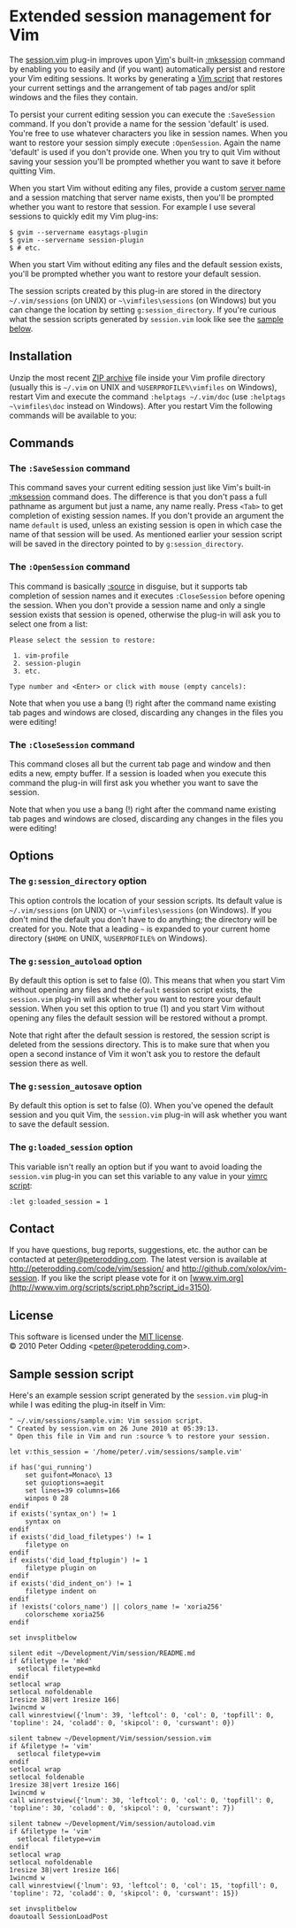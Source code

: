 # Extended session management for Vim

The [session.vim](http://github.com/xolox/vim-session/blob/master/session.vim) plug-in improves upon [Vim](http://www.vim.org/)'s built-in [:mksession][mksession] command by enabling you to easily and (if you want) automatically persist and restore your Vim editing sessions. It works by generating a [Vim script](http://vimdoc.sourceforge.net/htmldoc/usr_41.html#script) that restores your current settings and the arrangement of tab pages and/or split windows and the files they contain.

To persist your current editing session you can execute the `:SaveSession` command. If you don't provide a name for the session 'default' is used. You're free to use whatever characters you like in session names. When you want to restore your session simply execute `:OpenSession`. Again the name 'default' is used if you don't provide one. When you try to quit Vim without saving your session you'll be prompted whether you want to save it before quitting Vim.

When you start Vim without editing any files, provide a custom [server name](http://vimdoc.sourceforge.net/htmldoc/remote.html#--servername) and a session matching that server name exists, then you'll be prompted whether you want to restore that session. For example I use several sessions to quickly edit my Vim plug-ins:

    $ gvim --servername easytags-plugin
    $ gvim --servername session-plugin
    $ # etc.

When you start Vim without editing any files and the default session exists, you'll be prompted whether you want to restore your default session.

The session scripts created by this plug-in are stored in the directory `~/.vim/sessions` (on UNIX) or `~\vimfiles\sessions` (on Windows) but you can change the location by setting `g:session_directory`. If you're curious what the session scripts generated by `session.vim` look like see the [sample below](http://peterodding.com/code/vim/session/#sample_session_script).

## Installation

Unzip the most recent [ZIP archive](http://peterodding.com/code/vim/downloads/session) file inside your Vim profile directory (usually this is `~/.vim` on UNIX and `%USERPROFILE%\vimfiles` on Windows), restart Vim and execute the command `:helptags ~/.vim/doc` (use `:helptags ~\vimfiles\doc` instead on Windows). After you restart Vim the following commands will be available to you:

## Commands

### The `:SaveSession` command

This command saves your current editing session just like Vim's built-in [:mksession][mksession] command does. The difference is that you don't pass a full pathname as argument but just a name, any name really. Press `<Tab>` to get completion of existing session names. If you don't provide an argument the name `default` is used, unless an existing session is open in which case the name of that session will be used. As mentioned earlier your session script will be saved in the directory pointed to by `g:session_directory`.

### The `:OpenSession` command

This command is basically [:source][source] in disguise, but it supports tab completion of session names and it executes `:CloseSession` before opening the session. When you don't provide a session name and only a single session exists that session is opened, otherwise the plug-in will ask you to select one from a list:

    Please select the session to restore:
    
     1. vim-profile
     2. session-plugin
     3. etc.
    
    Type number and <Enter> or click with mouse (empty cancels):

Note that when you use a bang (!) right after the command name existing tab pages and windows are closed, discarding any changes in the files you were editing!

### The `:CloseSession` command

This command closes all but the current tab page and window and then edits a new, empty buffer. If a session is loaded when you execute this command the plug-in will first ask you whether you want to save the session.

Note that when you use a bang (!) right after the command name existing tab pages and windows are closed, discarding any changes in the files you were editing!

## Options

### The `g:session_directory` option

This option controls the location of your session scripts. Its default value is `~/.vim/sessions` (on UNIX) or `~\vimfiles\sessions` (on Windows). If you don't mind the default you don't have to do anything; the directory will be created for you. Note that a leading `~` is expanded to your current home directory (`$HOME` on UNIX, `%USERPROFILE%` on Windows).

### The `g:session_autoload` option

By default this option is set to false (0). This means that when you start Vim without opening any files and the `default` session script exists, the `session.vim` plug-in will ask whether you want to restore your default session. When you set this option to true (1) and you start Vim without opening any files the default session will be restored without a prompt.

Note that right after the default session is restored, the session script is deleted from the sessions directory. This is to make sure that when you open a second instance of Vim it won't ask you to restore the default session there as well.

### The `g:session_autosave` option

By default this option is set to false (0). When you've opened the default session and you quit Vim, the `session.vim` plug-in will ask whether you want to save the default session.

### The `g:loaded_session` option

This variable isn't really an option but if you want to avoid loading the `session.vim` plug-in you can set this variable to any value in your [vimrc script](http://vimdoc.sourceforge.net/htmldoc/starting.html#vimrc):

    :let g:loaded_session = 1

## Contact

If you have questions, bug reports, suggestions, etc. the author can be contacted at <peter@peterodding.com>. The latest version is available at <http://peterodding.com/code/vim/session/> and <http://github.com/xolox/vim-session>. If you like the script please vote for it on [www.vim.org](http://www.vim.org/scripts/script.php?script_id=3150).

## License

This software is licensed under the [MIT license](http://en.wikipedia.org/wiki/MIT_License).  
© 2010 Peter Odding &lt;<peter@peterodding.com>&gt;.

## Sample session script

Here's an example session script generated by the `session.vim` plug-in while I was editing the plug-in itself in Vim:

    " ~/.vim/sessions/sample.vim: Vim session script.
    " Created by session.vim on 26 June 2010 at 05:39:13.
    " Open this file in Vim and run :source % to restore your session.

    let v:this_session = '/home/peter/.vim/sessions/sample.vim'

    if has('gui_running')
        set guifont=Monaco\ 13
        set guioptions=aegit
        set lines=39 columns=166
        winpos 0 28
    endif
    if exists('syntax_on') != 1
        syntax on
    endif
    if exists('did_load_filetypes') != 1
        filetype on
    endif
    if exists('did_load_ftplugin') != 1
        filetype plugin on
    endif
    if exists('did_indent_on') != 1
        filetype indent on
    endif
    if !exists('colors_name') || colors_name != 'xoria256'
        colorscheme xoria256
    endif

    set invsplitbelow

    silent edit ~/Development/Vim/session/README.md
    if &filetype != 'mkd'
      setlocal filetype=mkd
    endif
    setlocal wrap
    setlocal nofoldenable
    1resize 38|vert 1resize 166|
    1wincmd w
    call winrestview({'lnum': 39, 'leftcol': 0, 'col': 0, 'topfill': 0, 'topline': 24, 'coladd': 0, 'skipcol': 0, 'curswant': 0})

    silent tabnew ~/Development/Vim/session/session.vim
    if &filetype != 'vim'
      setlocal filetype=vim
    endif
    setlocal wrap
    setlocal foldenable
    1resize 38|vert 1resize 166|
    1wincmd w
    call winrestview({'lnum': 30, 'leftcol': 0, 'col': 0, 'topfill': 0, 'topline': 30, 'coladd': 0, 'skipcol': 0, 'curswant': 7})

    silent tabnew ~/Development/Vim/session/autoload.vim
    if &filetype != 'vim'
      setlocal filetype=vim
    endif
    setlocal wrap
    setlocal nofoldenable
    1resize 38|vert 1resize 166|
    1wincmd w
    call winrestview({'lnum': 93, 'leftcol': 0, 'col': 15, 'topfill': 0, 'topline': 72, 'coladd': 0, 'skipcol': 0, 'curswant': 15})

    set invsplitbelow
    doautoall SessionLoadPost


[mksession]: http://vimdoc.sourceforge.net/htmldoc/starting.html#:mksession
[source]: http://vimdoc.sourceforge.net/htmldoc/repeat.html#:source
